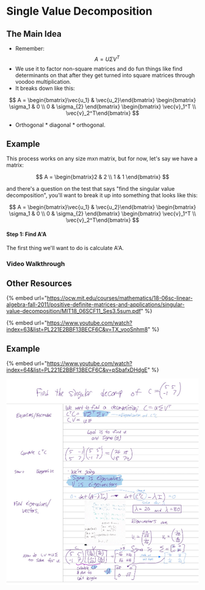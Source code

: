 # Single Value Decomposition

## The Main Idea

* Remember: $$A=U \Sigma V^T$$&#x20;
* We use it to factor non-square matrices and do fun things like find determinants on that after they get turned into square matrices through voodoo multiplication.&#x20;
* It breaks down like this:

$$
A = \begin{bmatrix}\vec{u_1} & \vec{u_2}\end{bmatrix} \begin{bmatrix} \sigma_1 & 0 \\ 0 & \sigma_{2} \end{bmatrix} \begin{bmatrix} \vec{v}_1^T \\ \vec{v}_2^T\end{bmatrix}
$$

* Orthogonal \* diagonal \* orthogonal.

## Example

This process works on any size mxn matrix, but for now, let's say we have a matrix:

$$
A = \begin{bmatrix}2 & 2 \\ 1 & 1 \end{bmatrix}
$$

and there's a question on the test that says "find the singular value decomposition", you'll want to break it up into something that looks like this:

$$
A = \begin{bmatrix}\vec{u_1} & \vec{u_2}\end{bmatrix} \begin{bmatrix} \sigma_1 & 0 \\ 0 & \sigma_{2} \end{bmatrix} \begin{bmatrix} \vec{v}_1^T \\ \vec{v}_2^T\end{bmatrix}
$$

#### Step 1: Find A'A

The first thing we'll want to do is calculate A'A.

### Video Walkthrough

## Other Resources

{% embed url="https://ocw.mit.edu/courses/mathematics/18-06sc-linear-algebra-fall-2011/positive-definite-matrices-and-applications/singular-value-decomposition/MIT18_06SCF11_Ses3.5sum.pdf" %}

{% embed url="https://www.youtube.com/watch?index=63&list=PL221E2BBF13BECF6C&v=TX_vooSnhm8" %}

## Example

{% embed url="https://www.youtube.com/watch?index=64&list=PL221E2BBF13BECF6C&v=pSbafxDHdgE" %}

![](<../../.gitbook/assets/CleanShot 2021-12-02 at 12.45.48@2x.jpg>)

